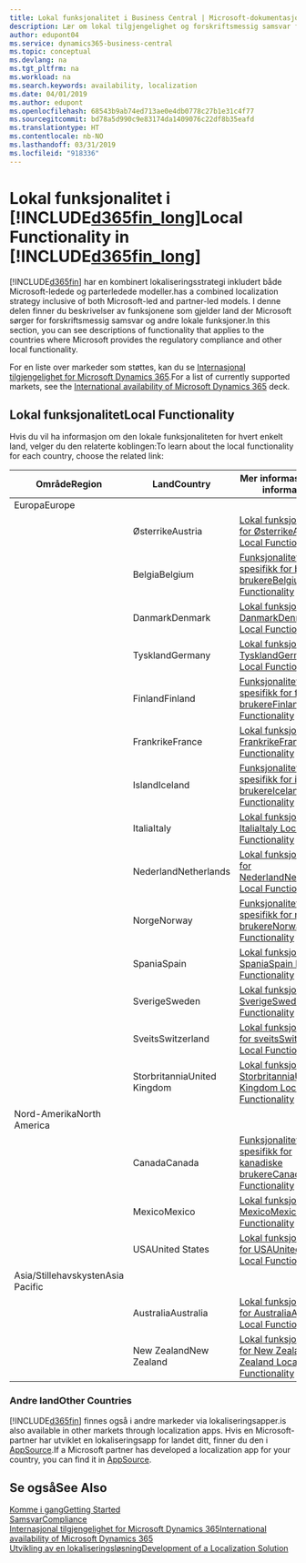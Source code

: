 ```yaml
---
title: Lokal funksjonalitet i Business Central | Microsoft-dokumentasjon
description: Lær om lokal tilgjengelighet og forskriftsmessig samsvar for Dynamics 365 Business Central.
author: edupont04
ms.service: dynamics365-business-central
ms.topic: conceptual
ms.devlang: na
ms.tgt_pltfrm: na
ms.workload: na
ms.search.keywords: availability, localization
ms.date: 04/01/2019
ms.author: edupont
ms.openlocfilehash: 68543b9ab74ed713ae0e4db0778c27b1e31c4f77
ms.sourcegitcommit: bd78a5d990c9e83174da1409076c22df8b35eafd
ms.translationtype: HT
ms.contentlocale: nb-NO
ms.lasthandoff: 03/31/2019
ms.locfileid: "918336"
---
```

# <a name="local-functionality-in-included365finlongincludesd365finlongmdmd"></a><span data-ttu-id="315ae-103">Lokal funksjonalitet i [!INCLUDE[d365fin_long](includes/d365fin_long_md.md)]</span><span class="sxs-lookup"><span data-stu-id="315ae-103">Local Functionality in [!INCLUDE[d365fin_long](includes/d365fin_long_md.md)]</span></span>
[!INCLUDE[d365fin](includes/d365fin_md.md)] <span data-ttu-id="315ae-104">har en kombinert lokaliseringsstrategi inkludert både Microsoft-ledede og parterledede modeller.</span><span class="sxs-lookup"><span data-stu-id="315ae-104">has a combined localization strategy inclusive of both Microsoft-led and partner-led models.</span></span> <span data-ttu-id="315ae-105">I denne delen finner du beskrivelser av funksjonene som gjelder land der Microsoft sørger for forskriftsmessig samsvar og andre lokale funksjoner.</span><span class="sxs-lookup"><span data-stu-id="315ae-105">In this section, you can see descriptions of functionality that applies to the countries where Microsoft provides the regulatory compliance and other local functionality.</span></span>  

<span data-ttu-id="315ae-106">For en liste over markeder som støttes, kan du se [Internasjonal tilgjengelighet for Microsoft Dynamics 365](https://docs.microsoft.com/en-us/dynamics365/get-started/availability).</span><span class="sxs-lookup"><span data-stu-id="315ae-106">For a list of currently supported markets, see the [International availability of Microsoft Dynamics 365](https://docs.microsoft.com/en-us/dynamics365/get-started/availability) deck.</span></span>  

## <a name="local-functionality"></a><span data-ttu-id="315ae-107">Lokal funksjonalitet</span><span class="sxs-lookup"><span data-stu-id="315ae-107">Local Functionality</span></span>
<span data-ttu-id="315ae-108">Hvis du vil ha informasjon om den lokale funksjonaliteten for hvert enkelt land, velger du den relaterte koblingen:</span><span class="sxs-lookup"><span data-stu-id="315ae-108">To learn about the local functionality for each country, choose the related link:</span></span>

| <span data-ttu-id="315ae-109">Område</span><span class="sxs-lookup"><span data-stu-id="315ae-109">Region</span></span> | <span data-ttu-id="315ae-110">Land</span><span class="sxs-lookup"><span data-stu-id="315ae-110">Country</span></span> | <span data-ttu-id="315ae-111">Mer informasjon</span><span class="sxs-lookup"><span data-stu-id="315ae-111">More information</span></span> |
| --- | --- |--- |
| <span data-ttu-id="315ae-112">Europa</span><span class="sxs-lookup"><span data-stu-id="315ae-112">Europe</span></span> |  | |
|        | <span data-ttu-id="315ae-113">Østerrike</span><span class="sxs-lookup"><span data-stu-id="315ae-113">Austria</span></span> | [<span data-ttu-id="315ae-114">Lokal funksjonalitet for Østerrike</span><span class="sxs-lookup"><span data-stu-id="315ae-114">Austria Local Functionality</span></span>](localfunctionality/austria/austria-local-functionality.md) |
|        | <span data-ttu-id="315ae-115">Belgia</span><span class="sxs-lookup"><span data-stu-id="315ae-115">Belgium</span></span> |  [<span data-ttu-id="315ae-116">Funksjonalitet som er spesifikk for belgiske brukere</span><span class="sxs-lookup"><span data-stu-id="315ae-116">Belgium Local Functionality</span></span>](localfunctionality/belgium/belgium-local-functionality.md) |
|        | <span data-ttu-id="315ae-117">Danmark</span><span class="sxs-lookup"><span data-stu-id="315ae-117">Denmark</span></span> | [<span data-ttu-id="315ae-118">Lokal funksjonalitet, Danmark</span><span class="sxs-lookup"><span data-stu-id="315ae-118">Denmark Local Functionality</span></span>](localfunctionality/denmark/denmark-local-functionality.md) |
|        | <span data-ttu-id="315ae-119">Tyskland</span><span class="sxs-lookup"><span data-stu-id="315ae-119">Germany</span></span> | [<span data-ttu-id="315ae-120">Lokal funksjonalitet, Tyskland</span><span class="sxs-lookup"><span data-stu-id="315ae-120">Germany Local Functionality</span></span>](localfunctionality/germany/germany-local-functionality.md) |
|        | <span data-ttu-id="315ae-121">Finland</span><span class="sxs-lookup"><span data-stu-id="315ae-121">Finland</span></span> | [<span data-ttu-id="315ae-122">Funksjonalitet som er spesifikk for finske brukere</span><span class="sxs-lookup"><span data-stu-id="315ae-122">Finland Local Functionality</span></span>](localfunctionality/finland/finland-local-functionality.md) |
|        | <span data-ttu-id="315ae-123">Frankrike</span><span class="sxs-lookup"><span data-stu-id="315ae-123">France</span></span> | [<span data-ttu-id="315ae-124">Lokal funksjonalitet, Frankrike</span><span class="sxs-lookup"><span data-stu-id="315ae-124">France Local Functionality</span></span>](localfunctionality/france/france-local-functionality.md) |
|        | <span data-ttu-id="315ae-125">Island</span><span class="sxs-lookup"><span data-stu-id="315ae-125">Iceland</span></span> | [<span data-ttu-id="315ae-126">Funksjonalitet som er spesifikk for islandske brukere</span><span class="sxs-lookup"><span data-stu-id="315ae-126">Iceland Local Functionality</span></span>](localfunctionality/iceland/iceland-local-functionality.md) |
|        | <span data-ttu-id="315ae-127">Italia</span><span class="sxs-lookup"><span data-stu-id="315ae-127">Italy</span></span> | [<span data-ttu-id="315ae-128">Lokal funksjonalitet, Italia</span><span class="sxs-lookup"><span data-stu-id="315ae-128">Italy Local Functionality</span></span>](localfunctionality/italy/italy-local-functionality.md) |
|        | <span data-ttu-id="315ae-129">Nederland</span><span class="sxs-lookup"><span data-stu-id="315ae-129">Netherlands</span></span> | [<span data-ttu-id="315ae-130">Lokal funksjonalitet for Nederland</span><span class="sxs-lookup"><span data-stu-id="315ae-130">Netherlands Local Functionality</span></span>](localfunctionality/netherlands/netherlands-local-functionality.md) |
|        | <span data-ttu-id="315ae-131">Norge</span><span class="sxs-lookup"><span data-stu-id="315ae-131">Norway</span></span> | [<span data-ttu-id="315ae-132">Funksjonalitet som er spesifikk for norske brukere</span><span class="sxs-lookup"><span data-stu-id="315ae-132">Norway Local Functionality</span></span>](localfunctionality/norway/norway-local-functionality.md) |
|        | <span data-ttu-id="315ae-133">Spania</span><span class="sxs-lookup"><span data-stu-id="315ae-133">Spain</span></span> | [<span data-ttu-id="315ae-134">Lokal funksjonalitet, Spania</span><span class="sxs-lookup"><span data-stu-id="315ae-134">Spain Local Functionality</span></span>](localfunctionality/spain/spain-local-functionality.md) |
|        | <span data-ttu-id="315ae-135">Sverige</span><span class="sxs-lookup"><span data-stu-id="315ae-135">Sweden</span></span> | [<span data-ttu-id="315ae-136">Lokal funksjonalitet, Sverige</span><span class="sxs-lookup"><span data-stu-id="315ae-136">Sweden Local Functionality</span></span>](localfunctionality/sweden/sweden-local-functionality.md) |
|        | <span data-ttu-id="315ae-137">Sveits</span><span class="sxs-lookup"><span data-stu-id="315ae-137">Switzerland</span></span> | [<span data-ttu-id="315ae-138">Lokal funksjonalitet for sveits</span><span class="sxs-lookup"><span data-stu-id="315ae-138">Switzerland Local Functionality</span></span>](localfunctionality/switzerland/switzerland-local-functionality.md) |
|        | <span data-ttu-id="315ae-139">Storbritannia</span><span class="sxs-lookup"><span data-stu-id="315ae-139">United Kingdom</span></span> | [<span data-ttu-id="315ae-140">Lokal funksjonalitet, Storbritannia</span><span class="sxs-lookup"><span data-stu-id="315ae-140">United Kingdom Local Functionality</span></span>](localfunctionality/unitedkingdom/united-kingdom-local-functionality.md) |
| <span data-ttu-id="315ae-141">Nord-Amerika</span><span class="sxs-lookup"><span data-stu-id="315ae-141">North America</span></span> |       |  |
|        | <span data-ttu-id="315ae-142">Canada</span><span class="sxs-lookup"><span data-stu-id="315ae-142">Canada</span></span>|[<span data-ttu-id="315ae-143">Funksjonalitet som er spesifikk for kanadiske brukere</span><span class="sxs-lookup"><span data-stu-id="315ae-143">Canada Local Functionality</span></span>](localfunctionality/canada/canada-local-functionality.md) |
|        | <span data-ttu-id="315ae-144">Mexico</span><span class="sxs-lookup"><span data-stu-id="315ae-144">Mexico</span></span> | [<span data-ttu-id="315ae-145">Lokal funksjonalitet, Mexico</span><span class="sxs-lookup"><span data-stu-id="315ae-145">Mexico Local Functionality</span></span>](localfunctionality/mexico/mexico-local-functionality.md) |
|        | <span data-ttu-id="315ae-146">USA</span><span class="sxs-lookup"><span data-stu-id="315ae-146">United States</span></span>|[<span data-ttu-id="315ae-147">Lokal funksjonalitet for USA</span><span class="sxs-lookup"><span data-stu-id="315ae-147">United States Local Functionality</span></span>](localfunctionality/unitedstates/united-states-local-functionality.md) |
| <span data-ttu-id="315ae-148">Asia/Stillehavskysten</span><span class="sxs-lookup"><span data-stu-id="315ae-148">Asia Pacific</span></span> |       |  |
|        | <span data-ttu-id="315ae-149">Australia</span><span class="sxs-lookup"><span data-stu-id="315ae-149">Australia</span></span> | [<span data-ttu-id="315ae-150">Lokal funksjonalitet for Australia</span><span class="sxs-lookup"><span data-stu-id="315ae-150">Australia Local Functionality</span></span>](localfunctionality/australia/australia-local-functionality.md) |
|        | <span data-ttu-id="315ae-151">New Zealand</span><span class="sxs-lookup"><span data-stu-id="315ae-151">New Zealand</span></span> | [<span data-ttu-id="315ae-152">Lokal funksjonalitet for New Zealand</span><span class="sxs-lookup"><span data-stu-id="315ae-152">New Zealand Local Functionality</span></span>](localfunctionality/newzealand/new-zealand-local-functionality.md) |

### <a name="other-countries"></a><span data-ttu-id="315ae-153">Andre land</span><span class="sxs-lookup"><span data-stu-id="315ae-153">Other Countries</span></span>
[!INCLUDE[d365fin](includes/d365fin_md.md)] <span data-ttu-id="315ae-154">finnes også i andre markeder via lokaliseringsapper.</span><span class="sxs-lookup"><span data-stu-id="315ae-154">is also available in other markets through localization apps.</span></span> <span data-ttu-id="315ae-155">Hvis en Microsoft-partner har utviklet en lokaliseringsapp for landet ditt, finner du den i [AppSource](https://appsource.microsoft.com/en-us/product/dynamics-365-business-central/).</span><span class="sxs-lookup"><span data-stu-id="315ae-155">If a Microsoft partner has developed a localization app for your country, you can find it in [AppSource](https://appsource.microsoft.com/en-us/product/dynamics-365-business-central/).</span></span>

## <a name="see-also"></a><span data-ttu-id="315ae-156">Se også</span><span class="sxs-lookup"><span data-stu-id="315ae-156">See Also</span></span>
[<span data-ttu-id="315ae-157">Komme i gang</span><span class="sxs-lookup"><span data-stu-id="315ae-157">Getting Started</span></span>](product-get-started.md)  
[<span data-ttu-id="315ae-158">Samsvar</span><span class="sxs-lookup"><span data-stu-id="315ae-158">Compliance</span></span>](compliance/compliance-overview.md)  
[<span data-ttu-id="315ae-159">Internasjonal tilgjengelighet for Microsoft Dynamics 365</span><span class="sxs-lookup"><span data-stu-id="315ae-159">International availability of Microsoft Dynamics 365</span></span>](https://docs.microsoft.com/en-us/dynamics365/get-started/availability)  
[<span data-ttu-id="315ae-160">Utvikling av en lokaliseringsløsning</span><span class="sxs-lookup"><span data-stu-id="315ae-160">Development of a Localization Solution</span></span>](/dynamics365/business-central/dev-itpro/developer/readiness/readiness-develop-localization)  
